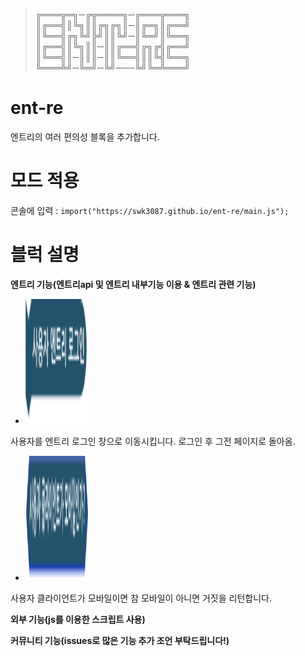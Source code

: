    
> ╔═══╦═╗─╔╦════╗─╔═══╦═══╗    
> ║╔══╣║╚╗║║╔╗╔╗║─║╔═╗║╔══╝    
> ║╚══╣╔╗╚╝╠╝║║╚╝─║╚═╝║╚══╗    
> ║╔══╣║╚╗║║─║║╔══╣╔╗╔╣╔══╝    
> ║╚══╣║─║║║─║║╚══╣║║╚╣╚══╗    
> ╚═══╩╝─╚═╝─╚╝───╚╝╚═╩═══╝    
    
# ent-re    
엔트리의 여러 편의성 블록을 추가합니다.    

# 모드 적용    
콘솔에 입력 : ```import("https://swk3087.github.io/ent-re/main.js"); ```    
    
# 블럭 설명    
**엔트리 기능(엔트리api 및 엔트리 내부기능 이용 & 엔트리 관련 기능)**    

- <img src="/img/block-img_EntryLogiN.png" width="100" height="200"/>       
사용자를 엔트리 로그인 창으로 이동시킵니다. 로그인 후 그전 페이지로 돌아옴.     

- <img src="/img/block-img_IsMobilE.png" width="100" height="200"/>      
사용자 클라이언트가 모바일이면 참 모바일이 아니면 거짓을 리턴합니다.    
    
**외부 기능(js를 이용한 스크립트 사용)**    
    
    
**커뮤니티 기능(issues로 많은 기능 추가 조언 부탁드립니다!)**    

